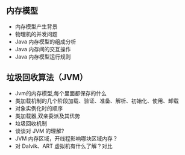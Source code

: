 ## 内存模型

- 内存模型产生背景
- 物理机的并发问题
- Java 内存模型的组成分析
- Java 内存间的交互操作
- Java 内存模型运行规则





## 垃圾回收算法（JVM）

- Jvm的内存模型,每个里面都保存的什么
- 类加载机制的几个阶段加载、验证、准备、解析、初始化、使用、卸载
- 对象实例化时的顺序
- 类加载器,双亲委派及其优势
- 垃圾回收机制
- 谈谈对 JVM 的理解?
- JVM 内存区域，开线程影响哪块区域内存？
- 对 Dalvik、ART 虚拟机有什么了解？对比
